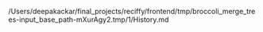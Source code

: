 /Users/deepakackar/final_projects/reciffy/frontend/tmp/broccoli_merge_trees-input_base_path-mXurAgy2.tmp/1/History.md